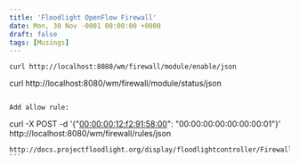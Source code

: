 ```yaml
---
title: 'Floodlight OpenFlow Firewall'
date: Mon, 30 Nov -0001 00:00:00 +0000
draft: false
tags: [Musings]
---
```


```
curl http://localhost:8080/wm/firewall/module/enable/json
``````
curl http://localhost:8080/wm/firewall/module/status/json
```

Add allow rule:

```
curl -X POST -d '{"[00:00:00:12:f2:91:58:00](http://128.174.43.242:8080/switch/00:00:00:12:f2:91:58:00)": "00:00:00:00:00:00:00:01"}' http://localhost:8080/wm/firewall/rules/json
``````
http://docs.projectfloodlight.org/display/floodlightcontroller/Firewall+%28Dev%29
```